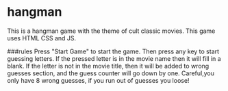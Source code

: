 # hangman
This is a hangman game with the theme of cult classic movies. This game uses HTML CSS and JS.

###rules
Press "Start Game" to start the game. Then press any key to start guessing letters. If the pressed letter is in the movie name then it will fill in a blank. If the letter is not in the movie title, then it will be added to wrong guesses section, and the guess counter will go down by one. Careful,you only have 8 wrong guesses, if you run out of guesses you loose!
